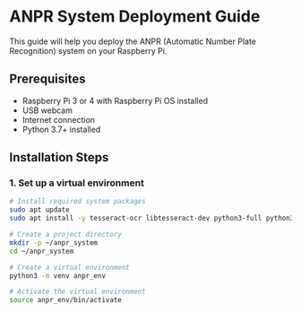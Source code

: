 # ANPR System Deployment Guide

This guide will help you deploy the ANPR (Automatic Number Plate Recognition) system on your Raspberry Pi.

## Prerequisites

- Raspberry Pi 3 or 4 with Raspberry Pi OS installed
- USB webcam
- Internet connection
- Python 3.7+ installed

## Installation Steps

### 1. Set up a virtual environment

```bash
# Install required system packages
sudo apt update
sudo apt install -y tesseract-ocr libtesseract-dev python3-full python3-venv

# Create a project directory
mkdir -p ~/anpr_system
cd ~/anpr_system

# Create a virtual environment
python3 -m venv anpr_env

# Activate the virtual environment
source anpr_env/bin/activate

